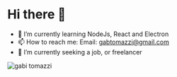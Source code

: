 # Hi there 👋

- 🌱 I’m currently learning NodeJs, React and Electron
- 📫 How to reach me: Email: gabtomazzi@gmail.com
- 🔭 I’m currently seeking a job, or freelancer


<img src="https://github-readme-stats.vercel.app/api?username=gabriela-tomazzi&show_icons=true" alt="gabi tomazzi"/> 

